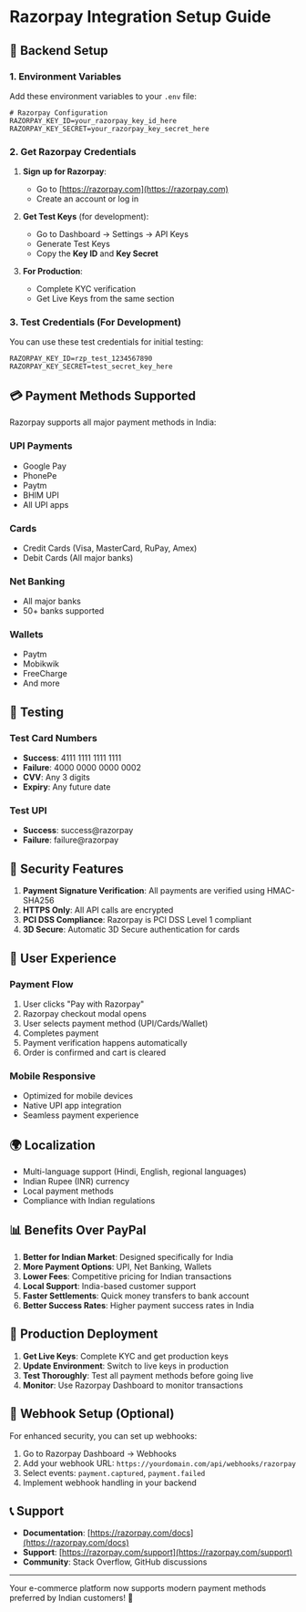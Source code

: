 # Razorpay Integration Setup Guide

## 🔧 Backend Setup

### 1. Environment Variables
Add these environment variables to your `.env` file:

```env
# Razorpay Configuration
RAZORPAY_KEY_ID=your_razorpay_key_id_here
RAZORPAY_KEY_SECRET=your_razorpay_key_secret_here
```

### 2. Get Razorpay Credentials

1. **Sign up for Razorpay**: 
   - Go to [https://razorpay.com](https://razorpay.com)
   - Create an account or log in

2. **Get Test Keys** (for development):
   - Go to Dashboard → Settings → API Keys
   - Generate Test Keys
   - Copy the **Key ID** and **Key Secret**

3. **For Production**:
   - Complete KYC verification
   - Get Live Keys from the same section

### 3. Test Credentials (For Development)
You can use these test credentials for initial testing:

```env
RAZORPAY_KEY_ID=rzp_test_1234567890
RAZORPAY_KEY_SECRET=test_secret_key_here
```

## 💳 Payment Methods Supported

Razorpay supports all major payment methods in India:

### UPI Payments
- Google Pay
- PhonePe
- Paytm
- BHIM UPI
- All UPI apps

### Cards
- Credit Cards (Visa, MasterCard, RuPay, Amex)
- Debit Cards (All major banks)

### Net Banking
- All major banks
- 50+ banks supported

### Wallets
- Paytm
- Mobikwik
- FreeCharge
- And more

## 🧪 Testing

### Test Card Numbers
- **Success**: 4111 1111 1111 1111
- **Failure**: 4000 0000 0000 0002
- **CVV**: Any 3 digits
- **Expiry**: Any future date

### Test UPI
- **Success**: success@razorpay
- **Failure**: failure@razorpay

## 🔐 Security Features

1. **Payment Signature Verification**: All payments are verified using HMAC-SHA256
2. **HTTPS Only**: All API calls are encrypted
3. **PCI DSS Compliance**: Razorpay is PCI DSS Level 1 compliant
4. **3D Secure**: Automatic 3D Secure authentication for cards

## 📱 User Experience

### Payment Flow
1. User clicks "Pay with Razorpay"
2. Razorpay checkout modal opens
3. User selects payment method (UPI/Cards/Wallet)
4. Completes payment
5. Payment verification happens automatically
6. Order is confirmed and cart is cleared

### Mobile Responsive
- Optimized for mobile devices
- Native UPI app integration
- Seamless payment experience

## 🌍 Localization

- Multi-language support (Hindi, English, regional languages)
- Indian Rupee (INR) currency
- Local payment methods
- Compliance with Indian regulations

## 📊 Benefits Over PayPal

1. **Better for Indian Market**: Designed specifically for India
2. **More Payment Options**: UPI, Net Banking, Wallets
3. **Lower Fees**: Competitive pricing for Indian transactions
4. **Local Support**: India-based customer support
5. **Faster Settlements**: Quick money transfers to bank account
6. **Better Success Rates**: Higher payment success rates in India

## 🚀 Production Deployment

1. **Get Live Keys**: Complete KYC and get production keys
2. **Update Environment**: Switch to live keys in production
3. **Test Thoroughly**: Test all payment methods before going live
4. **Monitor**: Use Razorpay Dashboard to monitor transactions

## 🔧 Webhook Setup (Optional)

For enhanced security, you can set up webhooks:

1. Go to Razorpay Dashboard → Webhooks
2. Add your webhook URL: `https://yourdomain.com/api/webhooks/razorpay`
3. Select events: `payment.captured`, `payment.failed`
4. Implement webhook handling in your backend

## 📞 Support

- **Documentation**: [https://razorpay.com/docs](https://razorpay.com/docs)
- **Support**: [https://razorpay.com/support](https://razorpay.com/support)
- **Community**: Stack Overflow, GitHub discussions

---

Your e-commerce platform now supports modern payment methods preferred by Indian customers! 🎉
